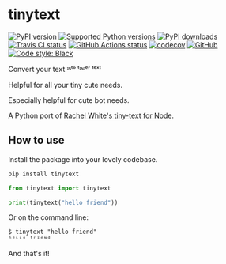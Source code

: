 # tinytext

[![PyPI version](https://img.shields.io/pypi/v/tinytext.svg?logo=pypi&logoColor=FFE873)](https://pypi.org/project/tinytext)
[![Supported Python versions](https://img.shields.io/pypi/pyversions/tinytext.svg?logo=python&logoColor=FFE873)](https://pypi.org/project/tinytext)
[![PyPI downloads](https://img.shields.io/pypi/dm/tinytext.svg)](https://pypistats.org/packages/tinytext)
[![Travis CI status](https://img.shields.io/travis/hugovk/tinytext/master?label=Travis%20CI&logo=travis)](https://travis-ci.org/hugovk/tinytext)
[![GitHub Actions status](https://github.com/hugovk/tinytext/workflows/Test/badge.svg)](https://github.com/hugovk/tinytext/actions)
[![codecov](https://codecov.io/gh/hugovk/tinytext/branch/master/graph/badge.svg)](https://codecov.io/gh/hugovk/tinytext)
[![GitHub](https://img.shields.io/github/license/hugovk/tinytext.svg)](LICENSE.txt)
[![Code style: Black](https://img.shields.io/badge/code%20style-black-000000.svg)](https://github.com/psf/black)

Convert your text ᶦᶰᵗᵒ ᵗᶦᶰᶦᵉʳ ᵗᵉˣᵗ

Helpful for all your tiny cute needs.

Especially helpful for cute bot needs.

A Python port of [Rachel White's tiny-text for Node](https://github.com/rachelnicole/tiny-text).

## How to use

Install the package into your lovely codebase.

```bash
pip install tinytext
```

```python
from tinytext import tinytext

print(tinytext("hello friend"))
```

Or on the command line:

```console
$ tinytext "hello friend"
ʰᵉᶫᶫᵒ ᶠʳᶦᵉᶰᵈ
```

And that's it!
